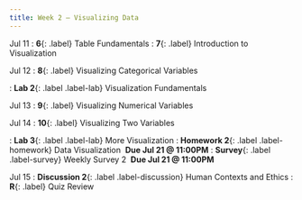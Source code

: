 ```yaml
---
title: Week 2 — Visualizing Data
---
```


Jul 11
: **6**{: .label} Table Fundamentals
: **7**{: .label} Introduction to Visualization
  <!--: [Slides](#) &#8226; [Code](#)-->
  <!--: *Optional Reading*-->

Jul 12
: **8**{: .label} Visualizing Categorical Variables
  <!--: [Slides](#) &#8226; [Code](#)-->
  <!--: *Optional Reading*-->
: **Lab 2**{: .label .label-lab} Visualization Fundamentals

Jul 13
: **9**{: .label} Visualizing Numerical Variables
  <!--: [Slides](#) &#8226; [Code](#)-->
  <!--: *Optional Reading*-->


Jul 14
: **10**{: .label} Visualizing Two Variables
  <!--: [Slides](#) &#8226; [Code](#)-->
  <!--: *Optional Reading*-->
: **Lab 3**{: .label .label-lab} More Visualization
: **Homework 2**{: .label .label-homework} Data Visualization &nbsp;**Due Jul 21 @ 11:00PM**
: **Survey**{: .label .label-survey} Weekly Survey 2 &nbsp;**Due Jul 21 @ 11:00PM**

Jul 15
: **Discussion 2**{: .label .label-discussion} Human Contexts and Ethics
: **R**{: .label} Quiz Review
